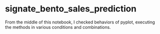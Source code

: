 # signate_bento_sales_prediction

From the middle of this notebook, I checked behaviors of pyplot, 
executing the methods in various conditions and combinations.
